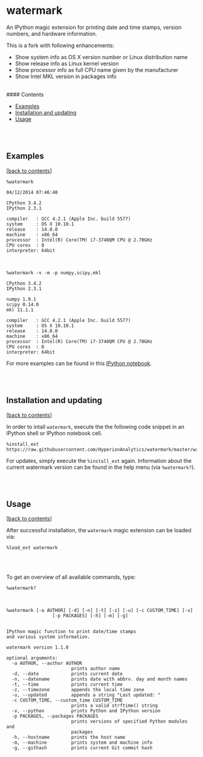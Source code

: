 watermark
=========

An IPython magic extension for printing date and time stamps, version numbers, and hardware information.

This is a fork with following enhancements:
* Show system info as OS X version number or Linux distribution name
* Show release info as Linux kernel version
* Show processor info as full CPU name given by the manufacturer
* Show Intel MKL version in packages info

<br>
#### Contents

- [Examples](#examples)
- [Installation and updating](#installation-and-updating)
- [Usage](#usage)


<br>
<br>

## Examples
[[back to contents](#contents)]

	%watermark

	04/12/2014 07:46:48

	CPython 3.4.2
	IPython 2.3.1

	compiler   : GCC 4.2.1 (Apple Inc. build 5577)
	system     : OS X 10.10.1
	release    : 14.0.0
	machine    : x86_64
	processor  : Intel(R) Core(TM) i7-3740QM CPU @ 2.70GHz
	CPU cores  : 8
	interpreter: 64bit

<br>

	%watermark -v -m -p numpy,scipy,mkl

	CPython 3.4.2
	IPython 2.3.1

	numpy 1.9.1
	scipy 0.14.0
	mkl 11.1.1

	compiler   : GCC 4.2.1 (Apple Inc. build 5577)
	system     : OS X 10.10.1
	release    : 14.0.0
	machine    : x86_64
	processor  : Intel(R) Core(TM) i7-3740QM CPU @ 2.70GHz
	CPU cores  : 8
	interpreter: 64bit

For more examples can be found in this [IPython notebook](http://nbviewer.ipython.org/github/rasbt/watermark/blob/master/docs/watermark.ipynb).

<br>
<br>

## Installation and updating
[[back to contents](#contents)]

In order to intall `watermark`, execute the the following code snippet in an IPython shell or IPython notebook cell.

	%install_ext https://raw.githubusercontent.com/HyperionAnalytics/watermark/master/watermark.py

For updates, simply execute the `%install_ext` again. Information about the current watermark version can be found in the help menu (via `%watermark?`).

<br>
<br>

## Usage
[[back to contents](#contents)]

After successful installation, the `watermark` magic extension can be loaded via:

	%load_ext watermark

<br>
<br>

To get an overview of all available commands, type:

	%watermark?

<br>



	%watermark [-a AUTHOR] [-d] [-n] [-t] [-z] [-u] [-c CUSTOM_TIME] [-v]
	                 [-p PACKAGES] [-h] [-m] [-g]


	IPython magic function to print date/time stamps
	and various system information.

	watermark version 1.1.0

	optional arguments:
	  -a AUTHOR, --author AUTHOR
	                        prints author name
	  -d, --date            prints current date
	  -n, --datename        prints date with abbrv. day and month names
	  -t, --time            prints current time
	  -z, --timezone        appends the local time zone
	  -u, --updated         appends a string "Last updated: "
	  -c CUSTOM_TIME, --custom_time CUSTOM_TIME
	                        prints a valid strftime() string
	  -v, --python          prints Python and IPython version
	  -p PACKAGES, --packages PACKAGES
	                        prints versions of specified Python modules and
	                        packages
	  -h, --hostname        prints the host name
	  -m, --machine         prints system and machine info
	  -g, --githash         prints current Git commit hash


